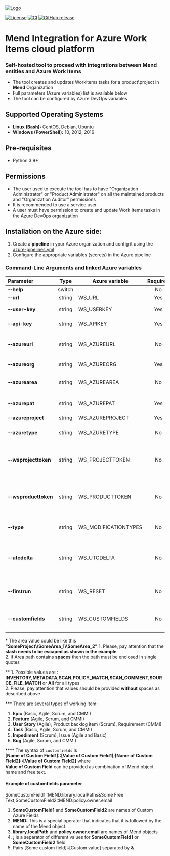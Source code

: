 [![Logo](https://resources.mend.io/mend-sig/logo/mend-dark-logo-horizontal.png)](https://www.mend.io/)  

[![License](https://img.shields.io/badge/License-Apache%202.0-yellowgreen.svg)](https://opensource.org/licenses/Apache-2.0)
[![CI](https://github.com/whitesource-ps/ws-azure-workitems-integration/actions/workflows/ci.yml/badge.svg)](https://github.com/whitesource-ps/ws-azure-workitems-integration/actions/workflows/ci.yml)
[![GitHub release](https://img.shields.io/github/v/release/whitesource-ps/ws-azure-workitems-integration)](https://github.com/whitesource-ps/ws-azure-workitems-integration/releases/latest)  

# Mend Integration for Azure Work Items cloud platform
### Self-hosted tool to proceed with integrations between Mend entities and Azure Work Items 
* The tool creates and updates Workitems tasks for a product\project in **Mend** Organization
* Full parameters (Azure variables) list is available below
* The tool can be configured by Azure DevOps variables
    
## Supported Operating Systems
- **Linux (Bash):**	CentOS, Debian, Ubuntu
- **Windows (PowerShell):**	10, 2012, 2016

## Pre-requisites
* Python 3.9+

## Permissions
* The user used to execute the tool has to have "Organization Administrator" or "Product Administrator" on all the maintained products and "Organization Auditor" permissions
* It is recommended to use a service user
* A user must have permission to create and update Work Items tasks in the Azure DevOps organization 

## Installation on the Azure side:
1. Create a **pipeline** in your Azure organization and config it using the [azure-pipelines.yml](https://github.com/whitesource-ps/ws-azure-workitems-integration/blob/master/azure-pipelines.yml)
2. Configure the appropriate variables (secrets) in the Azure pipeline

### Command-Line Arguments and linked Azure variables
| Parameter                          |  Type  | Azure variable       | Required | Description                                                                                                                                                                                                     |
|:-----------------------------------|:------:|----------------------|:--------:|:----------------------------------------------------------------------------------------------------------------------------------------------------------------------------------------------------------------|
| **&#x2011;&#x2011;help**           | switch |                      |    No    | Show help and exit                                                                                                                                                                                              |
| **&#x2011;&#x2011;url**            | string | WS_URL               |   Yes    | Mend server URL                                                                                                                                                                                                 |
| **&#x2011;&#x2011;user-key**       | string | WS_USERKEY           |   Yes    | Mend User Key (Secret variable in Azure)                                                                                                                                                                        |
| **&#x2011;&#x2011;api-key**        | string | WS_APIKEY            |   Yes    | Mend API Key  (Secret variable in Azure)                                                                                                                                                                        |
| **&#x2011;&#x2011;azureurl**       | string | WS_AZUREURL          |    No    | Azure Server URL (default: `https://dev.azure.com/` )                                                                                                                                                           | 
| **&#x2011;&#x2011;azureorg**       | string | WS_AZUREORG          |   Yes    | Azure Organization Name                                                                                                                                                                                         | 
| **&#x2011;&#x2011;azurearea**      | string | WS_AZUREAREA         |    No    | **FULL** path of Azure Area (default: Azure Project root)*                                                                                                                                                      | 
| **&#x2011;&#x2011;azurepat**       | string | WS_AZUREPAT          |   Yes    | Azure PAT ([Personal Access Token](https://docs.microsoft.com/en-us/azure/devops/organizations/accounts/use-personal-access-tokens-to-authenticate?view=azure-devops&tabs=Windows)) (Secret variable in Azure)  |
| **&#x2011;&#x2011;azureproject**   | string | WS_AZUREPROJECT      |   Yes    | Azure project name                                                                                                                                                                                              |
| **&#x2011;&#x2011;azuretype**      | string | WS_AZURETYPE         |    No    | Type of created Azure object (default: `Task`)***.                                                                                                                                                              |
| **&#x2011;&#x2011;wsprojecttoken** | string | WS_PROJECTTOKEN      |    No    | List of all your project's tokens that should be INCLUDED in the Sync process (separated by a comma)                                                                                                            |
| **&#x2011;&#x2011;wsproducttoken** | string | WS_PRODUCTTOKEN      |    No    | List of all your product's tokens that should be INCLUDED in the Sync process (separated by a comma)                                                                                                            |
| **&#x2011;&#x2011;type**           | string | WS_MODIFICATIONTYPES |    No    | [List of modification types](https://whitesource.atlassian.net/wiki/spaces/PROD/pages/2429681685/Issue+Tracker+Integration+-+API+Documentation#getOrganizationLastModifiedProjects) (default: `POLICY_MATCH`)** |
| **&#x2011;&#x2011;utcdelta**       | string | WS_UTCDELTA          |    No    | The delta between the local time of your **computer where you run tool** and **MEND's environment** (default: 0)                                                                                                |
| **&#x2011;&#x2011;firstrun**       | string | WS_RESET             |    No    | The parameter should be set to `True` in case initial run (default: `False`)                                                                                                                                    |
| **&#x2011;&#x2011;customfields**   | string | WS_CUSTOMFIELDS      |    No    | The string defines names and values for custom fields of WorkItem ****                                                                                                                                          |

\* The area value could be like this **"SomeProject\\\SomeArea_1\\\SomeArea_2"**
      1. Please, pay attention that the **slash needs to be escaped as shown in the example**  
      2. if Area path contains **spaces** then the path must be enclosed in single quotes

\** 1. Possible values are : **INVENTORY,METADATA,SCAN,POLICY_MATCH,SCAN_COMMENT,SOURCE_FILE_MATCH** or **All** for all types   
   2. Please, pay attention that values should be provided **without** spaces as described above  

\***  There are several types of working item:
1. **Epic** (Basic, Agile, Scrum, and CMMI)
2. **Feature** (Agile, Scrum, and CMMI)
3. **User Story** (Agile), Product backlog item (Scrum), Requirement (CMMI)
4. **Task** (Basic, Agile, Scrum, and CMMI)
5. **Impediment** (Scrum), Issue (Agile and Basic)
6. **Bug** (Agile, Scrum, and CMMI)

\**** The syntax of ```customfields``` is  
**[Name of Custom Field1]::[Value of Custom Field1];[Name of Custom Field2]::[Value of Custom Field2]** where  
**Value of Custom Field** can be provided as combination of Mend object name and free text.
#### Example of customfields parameter
SomeCustomField1::MEND:library.localPaths&Some Free Text;SomeCustomField2::MEND:policy.owner.email
1. **SomeCustomField1** and **SomeCustomField2** are names of Custom Azure Fields 
2. **MEND:** This is a special operator that indicates that it is followed by the name of the Mend object.
3. **library.localPath** and **policy.owner.email** are names of Mend objects
4. **;** is a separator of different values for **SomeCustomField1** or **SomeCustomField2** field
5. Pairs [Some custom field]::[Custom value] separated by **&** 